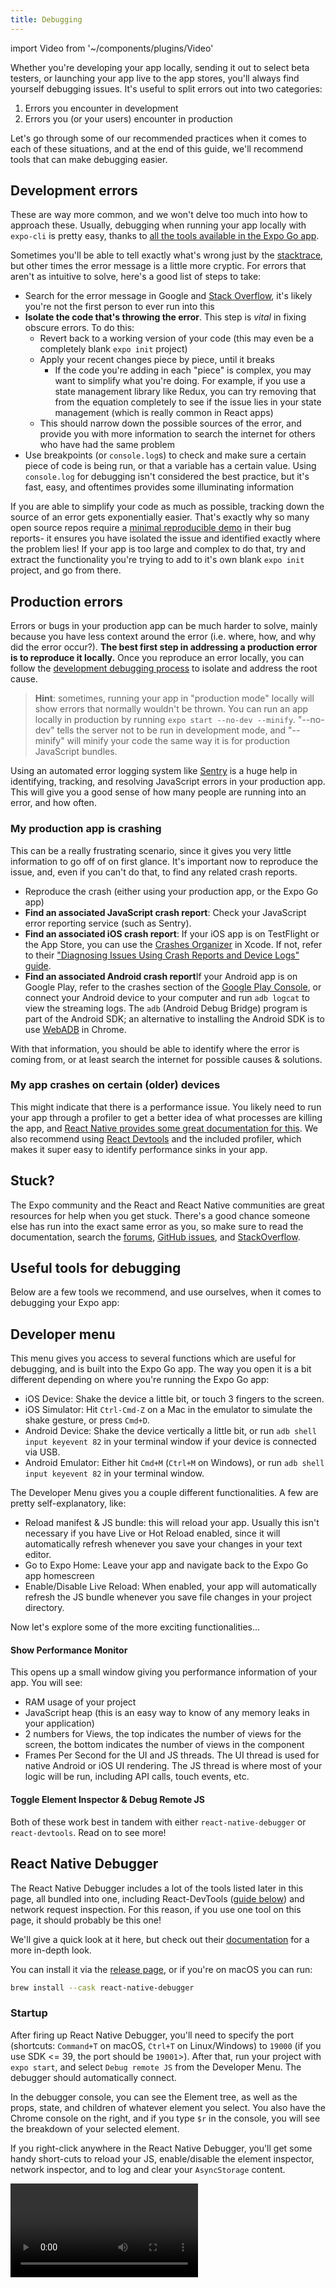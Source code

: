```yaml
---
title: Debugging
---
```


import Video from '~/components/plugins/Video'

Whether you're developing your app locally, sending it out to select beta testers, or launching your app live to the app stores, you'll always find yourself debugging issues. It's useful to split errors out into two categories:

1. Errors you encounter in development
2. Errors you (or your users) encounter in production

Let's go through some of our recommended practices when it comes to each of these situations, and at the end of this guide, we'll recommend tools that can make debugging easier.

## Development errors

These are way more common, and we won't delve too much into how to approach these. Usually, debugging when running your app locally with `expo-cli` is pretty easy, thanks to [all the tools available in the Expo Go app](#developer-menu).

Sometimes you'll be able to tell exactly what's wrong just by the [stacktrace](../get-started/errors.md#redbox-errors-and-stack-traces), but other times the error message is a little more cryptic. For errors that aren't as intuitive to solve, here's a good list of steps to take:

- Search for the error message in Google and [Stack Overflow](https://stackoverflow.com/questions), it's likely you're not the first person to ever run into this
- **Isolate the code that's throwing the error**. This step is _vital_ in fixing obscure errors. To do this:
  - Revert back to a working version of your code (this may even be a completely blank `expo init` project)
  - Apply your recent changes piece by piece, until it breaks
    - If the code you're adding in each "piece" is complex, you may want to simplify what you're doing. For example, if you use a state management library like Redux, you can try removing that from the equation completely to see if the issue lies in your state management (which is really common in React apps)
  - This should narrow down the possible sources of the error, and provide you with more information to search the internet for others who have had the same problem
- Use breakpoints (or `console.log`s) to check and make sure a certain piece of code is being run, or that a variable has a certain value. Using `console.log` for debugging isn't considered the best practice, but it's fast, easy, and oftentimes provides some illuminating information

If you are able to simplify your code as much as possible, tracking down the source of an error gets exponentially easier. That's exactly why so many open source repos require a [minimal reproducible demo](https://stackoverflow.com/help/minimal-reproducible-example) in their bug reports- it ensures you have isolated the issue and identified exactly where the problem lies! If your app is too large and complex to do that, try and extract the functionality you're trying to add to it's own blank `expo init` project, and go from there.

## Production errors

Errors or bugs in your production app can be much harder to solve, mainly because you have less context around the error (i.e. where, how, and why did the error occur?). **The best first step in addressing a production error is to reproduce it locally.** Once you reproduce an error locally, you can follow the [development debugging process](#development-errors) to isolate and address the root cause.

> **Hint**: sometimes, running your app in "production mode" locally will show errors that normally wouldn't be thrown. You can run an app locally in production by running `expo start --no-dev --minify`. "--no-dev" tells the server not to be run in development mode, and "--minify" will minify your code the same way it is for production JavaScript bundles.

Using an automated error logging system like [Sentry](../guides/using-sentry.md) is a huge help in identifying, tracking, and resolving JavaScript errors in your production app. This will give you a good sense of how many people are running into an error, and how often.

### My production app is crashing

This can be a really frustrating scenario, since it gives you very little information to go off of on first glance. It's important now to reproduce the issue, and, even if you can't do that, to find any related crash reports.

- Reproduce the crash (either using your production app, or the Expo Go app)
- **Find an associated JavaScript crash report**: Check your JavaScript error reporting service (such as Sentry).
- **Find an associated iOS crash report**: If your iOS app is on TestFlight or the App Store, you can use the [Crashes Organizer](https://developer.apple.com/news/?id=nra79npr) in Xcode. If not, refer to their ["Diagnosing Issues Using Crash Reports and Device Logs" guide](https://developer.apple.com/documentation/xcode/diagnosing-issues-using-crash-reports-and-device-logs).
- **Find an associated Android crash report**If your Android app is on Google Play, refer to the crashes section of the [Google Play Console](https://play.google.com/console/about/), or connect your Android device to your computer and run `adb logcat` to view the streaming logs. The `adb` (Android Debug Bridge) program is part of the Android SDK; an alternative to installing the Android SDK is to use [WebADB](https://webadb.com/) in Chrome.

With that information, you should be able to identify where the error is coming from, or at least search the internet for possible causes & solutions.

### My app crashes on certain (older) devices

This might indicate that there is a performance issue. You likely need to run your app through a profiler to get a better idea of what processes are killing the app, and [React Native provides some great documentation for this](https://reactnative.dev/docs/profiling). We also recommend using [React Devtools](https://www.npmjs.com/package/react-devtools) and the included profiler, which makes it super easy to identify performance sinks in your app.

## Stuck?

The Expo community and the React and React Native communities are great resources for help when you get stuck. There's a good chance someone else has run into the exact same error as you, so make sure to read the documentation, search the [forums](https://forums.expo.dev/), [GitHub issues](https://github.com/expo/expo/issues/), and [StackOverflow](https://stackoverflow.com/).

## Useful tools for debugging

Below are a few tools we recommend, and use ourselves, when it comes to debugging your Expo app:

## Developer menu

This menu gives you access to several functions which are useful for debugging, and is built into the Expo Go app. The way you open it is a bit different depending on where you're running the Expo Go app:

- iOS Device: Shake the device a little bit, or touch 3 fingers to the screen.
- iOS Simulator: Hit `Ctrl-Cmd-Z` on a Mac in the emulator to simulate the shake gesture, or press `Cmd+D`.
- Android Device: Shake the device vertically a little bit, or run `adb shell input keyevent 82` in your terminal window if your device is connected via USB.
- Android Emulator: Either hit `Cmd+M` (`Ctrl+M` on Windows), or run `adb shell input keyevent 82` in your terminal window.

The Developer Menu gives you a couple different functionalities. A few are pretty self-explanatory, like:

- Reload manifest & JS bundle: this will reload your app. Usually this isn't necessary if you have Live or Hot Reload enabled, since it will automatically refresh whenever you save your changes in your text editor.
- Go to Expo Home: Leave your app and navigate back to the Expo Go app homescreen
- Enable/Disable Live Reload: When enabled, your app will automatically refresh the JS bundle whenever you save file changes in your project directory.

Now let's explore some of the more exciting functionalities...

#### Show Performance Monitor

This opens up a small window giving you performance information of your app. You will see:

- RAM usage of your project
- JavaScript heap (this is an easy way to know of any memory leaks in your application)
- 2 numbers for Views, the top indicates the number of views for the screen, the bottom indicates the number of views in the component
- Frames Per Second for the UI and JS threads. The UI thread is used for native Android or iOS UI rendering. The JS thread is where most of your logic will be run, including API calls, touch events, etc.

#### Toggle Element Inspector & Debug Remote JS

Both of these work best in tandem with either `react-native-debugger` or `react-devtools`. Read on to see more!

## React Native Debugger

The React Native Debugger includes a lot of the tools listed later in this page, all bundled into one, including React-DevTools ([guide below](#debugging-with-react-devtools)) and network request inspection. For this reason, if you use one tool on this page, it should probably be this one!

We'll give a quick look at it here, but check out their [documentation](https://github.com/jhen0409/react-native-debugger#documentation) for a more in-depth look.

You can install it via the [release page](https://github.com/jhen0409/react-native-debugger/releases), or if you're on macOS you can run:

```sh
brew install --cask react-native-debugger
```

### Startup

After firing up React Native Debugger, you'll need to specify the port (shortcuts: `Command+T` on macOS, `Ctrl+T` on Linux/Windows) to `19000` (if you use SDK <= 39, the port should be `19001`>). After that, run your project with `expo start`, and select `Debug remote JS` from the Developer Menu. The debugger should automatically connect.

In the debugger console, you can see the Element tree, as well as the props, state, and children of whatever element you select. You also have the Chrome console on the right, and if you type `$r` in the console, you will see the breakdown of your selected element.

If you right-click anywhere in the React Native Debugger, you'll get some handy short-cuts to reload your JS, enable/disable the element inspector, network inspector, and to log and clear your `AsyncStorage` content.

<Video file="debugging/react-native-debugger.mp4" />

### Inspecting network traffic

It's easy to use the React Native Debugger to debug your network request: right-click anywhere in the React Native Debugger and select `Enable Network Inspect`. This will enable the Network tab and allow you to inspect requests of `fetch` and `XMLHttpRequest`.

There are however [some limitations](https://github.com/jhen0409/react-native-debugger/blob/master/docs/network-inspect-of-chrome-devtools.md#limitations), so there are a few other alternatives, all of which require using a proxy:

- [Charles Proxy](https://www.charlesproxy.com/documentation/configuration/browser-and-system-configuration/) (~$50 USD, our preferred tool)
- [mitmproxy](https://medium.com/@rotxed/how-to-debug-http-s-traffic-on-android-7fbe5d2a34#.hnhanhyoz)
- [Fiddler](http://www.telerik.com/fiddler)

> 💡 In bare workflow apps you can use [Flipper](https://fbflipper.com/) to inspect network traffic.

## Debugging Redux

[Redux](https://redux.js.org/) is a popular library for managing the state of your app that doesn't belong to any single component, and instead it shared throughout the app. You can use the React Native Debugger (told you this tool does it all), the set up is as follows:

1. Download React Native Debugger from the [releases page](https://github.com/jhen0409/react-native-debugger/releases).
2. Open the app, press `⌘+t`/`ctrl+t` to open new window, then set the port to 19000.
3. Start your app, open the in-app developer menu, and select “Debug JS Remotely.”
4. Configure `__REDUX_DEVTOOLS_EXTENSION__` as [shown here](https://github.com/zalmoxisus/redux-devtools-extension#11-basic-store).

You're now good to go! If you are experiencing any issues or want to learn more about how to use these tools, refer to this [guide](https://medium.com/@tetsuyahasegawa/how-to-integrate-react-native-debugger-to-your-expo-react-native-project-db1d631fad02).

## Debugging with React DevTools

React DevTools is a great way to get a look at each of your components' props and state. First, you'll need to run

```sh
npm install -g react-devtools
# if you are using Expo SDK <= 37: npm install -g react-devtools@^3
```

(if you don't want to install it globally, run `npm install --dev react-devtools` to install it as a project dependency).

After running `expo start` in your project's root directory, use a separate terminal tab to run `react-devtools`. This will open up the React Devtools console (for it to connect, you need to select `Debug remote JS` from the Developer Menu in the Expo Go app). From this console, you can search for your React components at the top, or open up the Developer Menu and enable the Element Inspector. Once you do that, you can tap on any element on screen and React DevTools will automatically find and display that element in the tree. From there, you can inspect the elements state, props, etc.

<Video file="debugging/react-devtools.mp4" />

React DevTools can also be paired with remote debugging, allowing you to inspect props, state, and instance properties in the Chrome console. If you have any questions on setting that up, give the next section a look!

## Remote debugging with Chrome Developer Tools

You can debug Expo apps using the Chrome debugger tools. Rather than running your app's JavaScript on your phone, it will instead run it inside of a webworker in Chrome. You can then set breakpoints, inspect variables, execute code, etc, as you would when debugging a web app.

- To ensure the best debugging experience, first change your host type in Expo Dev Tools to `LAN` or `localhost`. If you use `Tunnel` with debugging enabled, you are likely to experience so much latency that your app is unusable. While here, also ensure that `Development Mode` is checked.

- If you are using `LAN`, make sure your device is on the same wifi network as your development machine. This may not work on some public networks. `localhost` will not work for iOS unless you are in the simulator, and it only work on Android if your device is connected to your machine via usb.

- Open the app on your device, reveal the developer menu then tap on `Debug JS Remotely`. This should open up a Chrome tab with the URL `http://localhost:19000/debugger-ui`. From there, you can set breakpoints and interact through the JavaScript console. Shake the device and stop Chrome debugging when you're done.

- Line numbers for `console.log` statements don't work by default when using Chrome debugging. To get correct line numbers open up the Chrome Dev Tools settings, go to the "Blackboxing" tab, make sure that "Blackbox content scripts" is checked, and add **expo/build/logs/RemoteConsole.js** as a pattern with "Blackbox" selected.

### Troubleshooting localhost debugging

When you start a project with Expo CLI and when you press `Run on Android device/emulator` in Expo Dev Tools (or `a` in the terminal), Expo CLI will automatically tell your device to forward `localhost:19000` to your development machine, as long as your device is plugged in or emulator is running. If you are using `localhost` for debugging and it isn't working, close the app and open it up again using `Open on Android`. Alternatively, you can use the following `adb` command if you have the Android developer tools installed: `adb reverse tcp:19000 tcp:19000`.

### Source maps and async functions

Source maps and async functions aren't 100% reliable. React Native doesn't play well with Chrome's source mapping in every case, so if you want to make sure you're breakpointing in the correct place, you should use the `debugger` call directly from your code.

## Debugging production apps with Sentry

In a perfect world, your app would ship without any bugs. However, that's usually not the case. So, it's usually a good idea to implement a crash and bug reporting system into your app. This way, if any user experiences a fatal JS error (or any event that you've configured to notify Sentry) you can see the details in your Sentry dashboard.

Expo provides a wrapper called [sentry-expo](../guides/using-sentry.md) which allows you to get as much information as possible from crashes and other events. Plus, when running in the managed workflow, you can configure sourcemaps so that the stracktraces you see in Sentry will look much more like the code in your editor.
